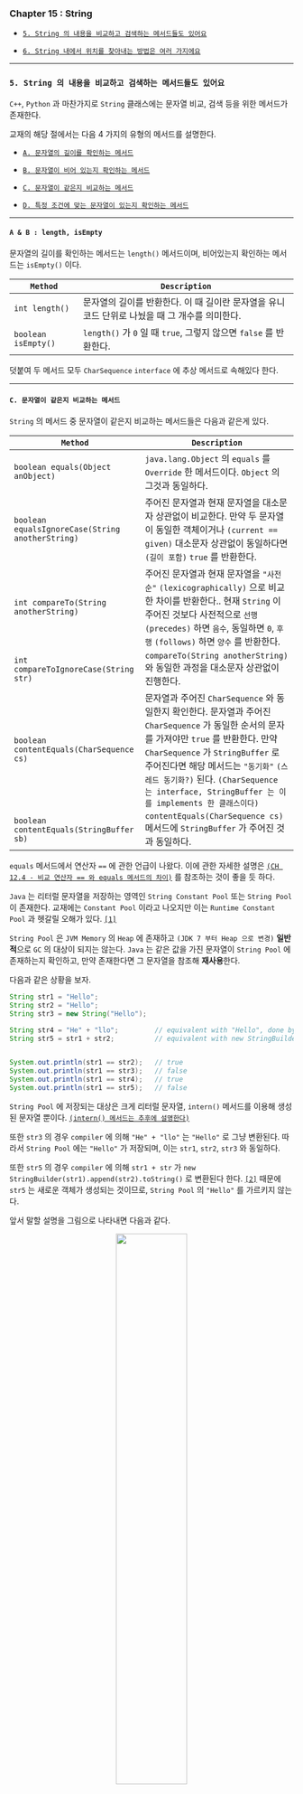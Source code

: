 
### Chapter 15 : String

- [`5. String 의 내용을 비교하고 검색하는 메서드들도 있어요`](#5-string-의-내용을-비교하고-검색하는-메서드들도-있어요)

- [`6. String 내에서 위치를 찾아내는 방법은 여러 가지에요`](#6-string-내에서-위치를-찾아내는-방법은-여러-가지에요)


---

### `5. String 의 내용을 비교하고 검색하는 메서드들도 있어요`

`C++`, `Python` 과 마찬가지로 `String` 클래스에는 문자열 비교, 검색 등을 위한 메서드가 존재한다.

교재의 해당 절에서는 다음 4 가지의 유형의 메서드를 설명한다.

- [`A. 문자열의 길이를 확인하는 메서드`](#a--b--length-isempty)

- [`B. 문자열이 비어 있는지 확인하는 메서드`](#a--b--length-isempty)

- [`C. 문자열이 같은지 비교하는 메서드`](#c-문자열이-같은지-비교하는-메서드)

- [`D. 특정 조건에 맞는 문자열이 있는지 확인하는 메서드`](#d-특정-조건에-맞는-문자열이-있는지-확인하는-메서드)


---

#### `A & B : length, isEmpty`

문자열의 길이를 확인하는 메서드는 `length()` 메서드이며, 비어있는지 확인하는 메서드는 `isEmpty()` 이다.

|`Method`|`Description`|
|---|---|
|`int length()`|문자열의 길이를 반환한다. 이 때 길이란 문자열을 유니코드 단위로 나눴을 때 그 개수를 의미한다.|
|`boolean isEmpty()`|`length()` 가 `0` 일 때 `true`, 그렇지 않으면 `false` 를 반환한다.|

덧붙여 두 메서드 모두 `CharSequence` `interface` 에 추상 메서드로 속해있다 한다.


---

#### `C. 문자열이 같은지 비교하는 메서드`

`String` 의 메서드 중 문자열이 같은지 비교하는 메서드들은 다음과 같은게 있다.

|`Method`|`Description`|
|---|---|
|`boolean equals(Object anObject)`|`java.lang.Object` 의 `equals` 를 `Override` 한 메서드이다. `Object` 의 그것과 동일하다.|
|`boolean equalsIgnoreCase(String anotherString)`|주어진 문자열과 현재 문자열을 대소문자 상관없이 비교한다. 만약 두 문자열이 동일한 객체이거나 `(current == given)` 대소문자 상관없이 동일하다면 `(길이 포함)` `true` 를 반환한다.|
|`int compareTo(String anotherString)`|주어진 문자열과 현재 문자열을 `"사전순"` `(lexicographically)` 으로 비교한 차이를 반환한다.. 현재 `String` 이 주어진 것보다 사전적으로 `선행` `(precedes)` 하면 `음수`, 동일하면 `0`, `후행` `(follows)` 하면 `양수` 를 반환한다.|
|`int compareToIgnoreCase(String str)`|`compareTo(String anotherString)` 와 동일한 과정을 대소문자 상관없이 진행한다.|
|`boolean contentEquals(CharSequence cs)`|문자열과 주어진 `CharSequence` 와 동일한지 확인한다. 문자열과 주어진 `CharSequence` 가 동일한 순서의 문자를 가져야만 `true` 를 반환한다. 만약 `CharSequence` 가 `StringBuffer` 로 주어진다면 해당 메서드는 `"동기화"` `(스레드 동기화?)` 된다. `(CharSequence 는 interface, StringBuffer 는 이를 implements 한 클래스이다)`|
|`boolean contentEquals(StringBuffer sb)`|`contentEquals(CharSequence cs)` 메서드에 `StringBuffer` 가 주어진 것과 동일하다.|

`equals` 메서드에서 연산자 `==` 에 관한 언급이 나왔다. 이에 관한 자세한 설명은 [`(CH 12.4 - 비교 연산자 == 와 equals 메서드의 차이)`](../ch_12/section_01_04.md#4-객체는--만으로-같은지-확인이-안-되므로-equals-를-사용하죠) 를 참조하는 것이 좋을 듯 하다.


`Java` 는 리터럴 문자열을 저장하는 영역인 `String Constant Pool` 또는 `String Pool` 이 존재한다.  교재에는 `Constant Pool` 이라고 나오지만 이는 `Runtime Constant Pool` 과 헷갈릴 오해가 있다. [`[1]`](#1--java-많이-헷갈려하는-string-constant-pool과-runtime-constant-pool-class-file-constant-pool---deverics-tistory)

`String Pool` 은 `JVM Memory` 의 `Heap` 에 존재하고 `(JDK 7 부터 Heap 으로 변경)` **일반적**으로 `GC` 의 대상이 되지는 않는다. `Java` 는 같은 값을 가진 문자열이 `String Pool` 에 존재하는지 확인하고, 만약 존재한다면 그 문자열을 참조해 **재사용**한다.

다음과 같은 상황을 보자.

```java
String str1 = "Hello";
String str2 = "Hello";
String str3 = new String("Hello");

String str4 = "He" + "llo";         // equivalent with "Hello", done by compiler
String str5 = str1 + str2;          // equivalent with new StringBuilder(str1).append(str2).toString(), done by compiler [2]


System.out.println(str1 == str2);   // true
System.out.println(str1 == str3);   // false
System.out.println(str1 == str4);   // true
System.out.println(str1 == str5);   // false
```

`String Pool` 에 저장되는 대상은 크게 리터럴 문자열, `intern()` 메서드를 이용해 생성된 문자열 뿐이다. [`(intern() 메서드는 추후에 설명한다)`](./section_07_10.md#9-절대로-사용하면-안-되는-메서드가-하나-있어요)

또한 `str3` 의 경우 `compiler` 에 의해 `"He" + "llo"` 는 `"Hello"` 로 그냥 변환된다. 따라서 `String Pool` 에는 `"Hello"` 가 저장되며, 이는 `str1`, `str2`, `str3` 와 동일하다.

또한 `str5` 의 경우 `compiler` 에 의해 `str1 + str` 가 `new StringBuilder(str1).append(str2).toString()` 로 변환된다 한다. [`[2]`](#string-concatenation-concat-vs--operator---stackoverflow) 때문에 `str5` 는 새로운 객체가 생성되는 것이므로, `String Pool` 의 `"Hello"` 를 가르키지 않는다.

앞서 말할 설명을 그림으로 나타내면 다음과 같다.

<!-- Java_string_constant_pool.png -->

<p align="center">
    <img src="https://velog.velcdn.com/images/jbw9964/post/9a20750a-b629-49c1-8719-4abf2a63330d/image.png" width=50% height=50%>
</p>


`compareTo` 메서드는 주어진 문자열의 `"사전순서에 따른 차이"` 를 반환한다.

```java
String str1 = "aABCDEFG";
String str2 = "bABCAA";

System.out.println(str1.compareTo(str2));       // -1
```

사전순으로 `aABCDEFG` 는 `bABCAA` 보다 한글자 앞에 있다. `a` 가 `b` 보다 알파벳 순서로 하나 앞에 있기 때문이다.
그래서 위 코드를 확인하면 `-1` 이 반환됨을 확인할 수 있다.

마지막으로 `contentEquals` 메서드의 경우 교재에서 조금 이따 다른 절에서 알아본다 한다.

---

#### `D. 특정 조건에 맞는 문자열이 있는지 확인하는 메서드`

|`Method`|`Description`|
|---|---|
|`boolean startsWith(String prefix)`|문자열이 주어진 문자열로 시작하는지 확인한다.|
|`boolean startsWith(String prefix, int toffset)`|문자열의 지정된 `offset` 에서 주어진 문자열로 시작하는지 확인한다.|
|`boolean endsWith(String suffix)`|문자열이 주어진 문자열로 끝나는지 확인한다.|
|`boolean contains(CharSequence s)`|현재 문자열에 주어진 `CharSequence` 가 존재하는지 확인한다.|
|`boolean matches(String regex)`|문자열이 주어진 `정규 표현식` 과 일치하는지 확인한다. `(정규 표현식은 java.util.regx 패키지의 Pattern 클래스를 참조)` |
|`boolean regionMatches(boolean ignoreCase, int toffset, String other, int ooffset, int len)`|문자열의 특정 영역이 주어진 문자열과 대소문자를 구분하지 않고 동일한지 확인한다.|
|`boolean regionMatches(int toffset, String other, int ooffset, int len)`|대소문자를 구별해 `regionMatches` 메서드를 실행한다.|

이 중 `startsWith`, `regionMatches` 에서  `offset` 과 같은 매개변수를 볼 수 있다. `startsWith` 메서드의 경우 `offset` 이 음수인 경우 항상 `false` 를 반환하고, `regionMatches` 메서드는 다음과 같은 경우에 항상 `false` 를 반환한다.

- `toffset` 이 음수일 때
- `offset` 이 음수일 때
- `toffset + len` 이 현재 문자열 길이보다 클 때
- `offset + len` 이 주어진 문자열 길이보다 클 때

반면 다음과 같은 경우에는 항상 `true` 를 반환한다.

- `len` 이 음수일 때
- `ignoreCase = false` 이면서 현재 문자열과 주어진 문자열이 동일한 문자열일 때
- `ignoreCase = true` 이면서 대소문자 구분없이 두 문자열이 동일할 때

---

### `6. String 내에서 위치를 찾아내는 방법은 여러 가지에요`

`String` 의 메서드 중 특정 문자의 위치를 찾아내는 메서드는 다음과 같은 것들이 있다.

|`Method`|`Description`|
|---|---|
|`int indexOf(int ch)`|문자열에 주어진 문자 `(ch)` 가 첫번째로 나타나는 위치 `(index)` 를 반환한다. 만약 존재하지 않으면 `-1` 을 반환한다.|
|`int indexOf(int ch, int fromIndex)`|문자열의 특정 위치에서부터 주어진 문자 `(ch)` 가 첫번째로 나타나는 위치 `(index)` 를 반환한다. 특정 위치 앞 문자열은 무시된다. 만약 존재하지 않거나 `fromIndex` 가 문자열 길이보다 크다면 `-1` 을 반환한다. `fromIndex` 가 음수인 경우 `fromIndex=0` 과 동일한 효과를 낸다.|
|`int indexOf(String str)`|문자열에 주어진 문자열이 첫번째로 나타나는 위치를 반환한다.|
|`int indexOf(String str, int fromIndex)`|문자열의 특정 위치에서부터 주어진 문자열이 첫번째로 나타나는 위치를 반환한다.|
|`int lastIndexOf(int ch)`|문자열에 주어진 문자가 마지막으로 나타나는 위치를 반환한다.|
|`int lastIndexOf(int ch, int fromIndex)`|문자열에 주어진 문자가 마지막으로 나타나는 위치를 반환한다. 이 때, `fromIndex` 위치 부터 거꾸로 `(오른쪽에서 왼쪽으로)` 찾아나간다. `(fromIndex 뒤 문자열은 무시된다)`|
|`int lastIndexOf(String str)`|문자열에 주어진 문자열이 마지막으로 나타나는 위치를 반환한다.|
|`int lastIndexOf(String str, int fromIndex)`|문자열의 특정 위치 이진에 주어진 문자열이 마지막으로 나타나는 위치를 반환한다.|

중복되는 내용이 많다. 그냥 `Python` `str` 의 `index` 메서드랑 동일하다 생각하면 된다.


---

### Reference

- ##### [`[1] : [Java] 많이 헷갈려하는 String constant pool과 Runtime Constant pool, Class file constant pool - DevEric's tistory`](https://deveric.tistory.com/123)

- ##### [`String concatenation: concat() vs "+" operator - StackOverflow`](https://stackoverflow.com/questions/47605/string-concatenation-concat-vs-operator)
    - `[2]` : Niyaz is correct, but it's also worth noting that the special + operator can be converted into something more efficient by the Java compiler. Java has a StringBuilder class which represents a non-thread-safe, mutable String. When performing a bunch of String concatenations, the Java compiler silently converts `String a = b + c + d;` into `String a = new StringBuilder(b).append(c).append(d).toString();` which for large strings is significantly more efficient.

---

